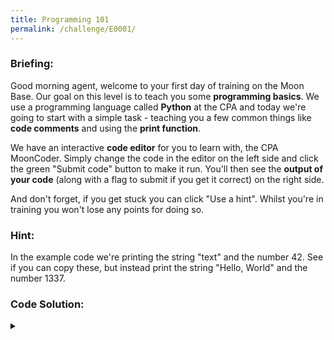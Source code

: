 ```yaml
---
title: Programming 101
permalink: /challenge/E0001/
---
```



### Briefing: 
Good morning agent, welcome to your first day of training on the Moon Base. Our goal on this level is to teach you some **programming basics**. We use a programming language called **Python** at the CPA and today we're going to start with a simple task - teaching you a few common things like **code comments** and using the **print function**.

We have an interactive **code editor** for you to learn with, the CPA MoonCoder. Simply change the code in the editor on the left side and click the green "Submit code" button to make it run. You'll then see the **output of your code** (along with a flag to submit if you get it correct) on the right side.

And don't forget, if you get stuck you can click "Use a hint". Whilst you're in training you won't lose any points for doing so.

### Hint: 
In the example code we're printing the string "text" and the number 42. See if you can copy these, but instead print the string "Hello, World" and the number 1337.

### Code Solution: 
<details>
    <summary></summary>

    ```py
    # CHALLENGE 1: First print out the text: Hello, World
    print("Hello, World")

    # CHALLENGE 2: Next print out the numbers: 1337
    print(1337)
    ```
</details>